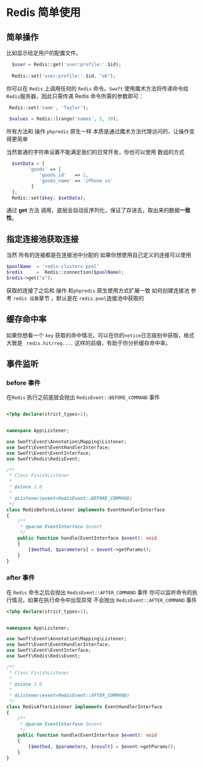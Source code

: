 # Redis 简单使用

## 简单操作
 比如显示给定用户的配置文件。
```php
  $user = Redis::get('user:profile:'.$id);
  
  Redis::set('user:profile:'.$id, "ok");
 ```
 你可以在 `Redis` 上调用任何的 `Redis` 命令。`Swoft` 使用魔术方法将传递命令给 `Redis`服务器，因此只需传递 Redis 命令所需的参数即可：
 
 ```php
  Redis::set('name', 'Taylor');
  
  $values = Redis::lrange('names', 5, 10);
 ```
所有方法和 操作 `phpredis` 原生一样 本质是通过魔术方法代理访问的，让操作变得更简单

当然普通的字符串设置不能满足我们的日常开发，你也可以使用 数组的方式
```php
  $setData = [
        'goods' => [
            'goods_id'   => 1,
            'goods_name' => 'iPhone xx'
         ]
  ];
  Redis::set($key, $setData);
```
通过 **get** 方法 调用，底层会自动反序列化，保证了存进去，取出来的数据**一致性**。

## 指定连接池获取连接
当然 所有的连接都是在连接池中分配的 如果你想使用自己定义的连接可以使用 

```php
$poolName  = 'redis-clusters-pool'
$redis     =  Redis::connection($poolName);
$redis->get("a");
```
 获取的连接了之后和 操作 和`phpredis` 原生使用方式扩展一致 如何创建连接池 参考 `redis 设置`章节
 ，默认是在 `redis.pool`连接池中获取的
 
 ## 缓存命中率
 如果你想看一个 `key` 获取的命中情况，可以在你的`notice`日志级别中获取，格式大致是 `
 redis.hit/req....` 这样的前缀，有助于你分析缓存命中率。
 
 ## 事件监听
 
 ### before 事件
 在`Redis` 执行之前底层会抛出 `RedisEvent::BEFORE_COMMAND` 事件
```php

<?php declare(strict_types=1);


namespace App\Listener;

use Swoft\Event\Annotation\Mapping\Listener;
use Swoft\Event\EventHandlerInterface;
use Swoft\Event\EventInterface;
use Swoft\Redis\RedisEvent;

/**
 * Class FinishListener
 *
 * @since 2.0
 *
 * @Listener(event=RedisEvent::BEFORE_COMMAND)
 */
class RedisBeforeListener implements EventHandlerInterface
{
    /**
     * @param EventInterface $event
     */
    public function handle(EventInterface $event): void
    {
        [$method, $parameters] = $event->getParams();
    }
}

```
 ### after 事件
 
在 `Redis` 命令之后会抛出 `RedisEvent::AFTER_COMMAND` 事件 你可以监听命令的执行情况，如果在执行命令中出现异常 不会抛出 `RedisEvent::AFTER_COMMAND` 事件
```php
<?php declare(strict_types=1);


namespace App\Listener;

use Swoft\Event\Annotation\Mapping\Listener;
use Swoft\Event\EventHandlerInterface;
use Swoft\Event\EventInterface;
use Swoft\Redis\RedisEvent;

/**
 * Class FinishListener
 *
 * @since 2.0
 *
 * @Listener(event=RedisEvent::AFTER_COMMAND)
 */
class RedisAfterListener implements EventHandlerInterface
{
    /**
     * @param EventInterface $event
     */
    public function handle(EventInterface $event): void
    {
        [$method, $parameters, $result] = $event->getParams();
    }
}

```